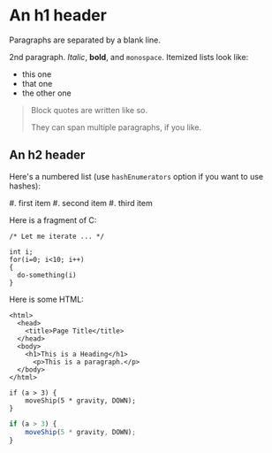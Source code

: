 An h1 header
============

Paragraphs are separated by a blank line. 

2nd paragraph. *Italic*, **bold**, and `monospace`. Itemized lists
look like:

* this one
* that one
* the other one

> Block quotes are
> written like so.
>
> They can span multiple paragraphs,
> if you like.

An h2 header
------------

Here's a numbered list (use `hashEnumerators` option if you want to use hashes):

#. first item
#. second item
#. third item

Here is a fragment of C:

    /* Let me iterate ... */

    int i;
    for(i=0; i<10; i++)
    {
      do-something(i)
    }

Here is some HTML:

    <html>
      <head>
        <title>Page Title</title>
      </head>
      <body>
        <h1>This is a Heading</h1>
          <p>This is a paragraph.</p>
      </body>
    </html>

```
if (a > 3) {
    moveShip(5 * gravity, DOWN);
}
```

``` js
if (a > 3) {
    moveShip(5 * gravity, DOWN);
}
```

